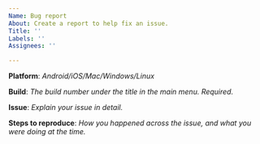 ```yaml
---
Name: Bug report
About: Create a report to help fix an issue.
Title: ''
Labels: ''
Assignees: ''

---
```


**Platform**: *Android/iOS/Mac/Windows/Linux*

**Build**: *The build number under the title in the main menu. Required.*

**Issue**: *Explain your issue in detail.*

**Steps to reproduce**: *How you happened across the issue, and what you were doing at the time.*
